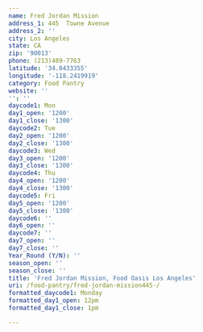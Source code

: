 ```yaml
---
name: Fred Jordan Mission
address_1: 445  Towne Avenue
address_2: ''
city: Los Angeles
state: CA
zip: '90013'
phone: (213)489-7763
latitude: '34.0433355'
longitude: '-118.2419919'
category: Food Pantry
website: ''
'': ''
daycode1: Mon
day1_open: '1200'
day1_close: '1300'
daycode2: Tue
day2_open: '1200'
day2_close: '1300'
daycode3: Wed
day3_open: '1200'
day3_close: '1300'
daycode4: Thu
day4_open: '1200'
day4_close: '1300'
daycode5: Fri
day5_open: '1200'
day5_close: '1300'
daycode6: ''
day6_open: ''
daycode7: ''
day7_open: ''
day7_close: ''
Year_Round (Y/N): ''
season_open: ''
season_close: ''
title: 'Fred Jordan Mission, Food Oasis Los Angeles'
uri: /food-pantry/fred-jordan-mission445-/
formatted_daycode1: Monday
formatted_day1_open: 12pm
formatted_day1_close: 1pm

---
```

